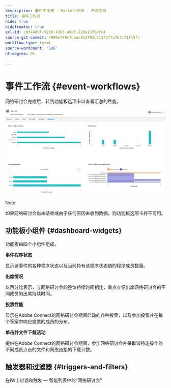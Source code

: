 ```yaml
---
description: 事件工作流 — Marketo文档 — 产品文档
title: 事件工作流
hide: true
hidefromtoc: true
exl-id: c9f44d9f-9210-4303-a9b5-22be1376efc4
source-git-commit: 4096ef98c7daac8b4793c513f677a7b3c71145fc
workflow-type: tm+mt
source-wordcount: '186'
ht-degree: 0%

---
```


# 事件工作流 {#event-workflows}

网络研讨会完成后，转到功能板选项卡以查看汇总的性能。

![](assets/event-workflows-1.png)

>[!NOTE]
>
>如果网络研讨会尚未结束或由于任何原因未收到数据，则功能板选项卡将不可用。

## 功能板小组件 {#dashboard-widgets}

功能板由四个小组件组成。

**事件程序状态**

显示该事件的各种程序状态以及当前持有该程序状态值的程序成员数量。

**出席情况**

以百分比表示，与网络研讨会的整体持续时间相比，重点介绍出席网络研讨会的不同成员的出席持续时间。

**投票性能**

显示在Adobe Connect的网络研讨会期间启动的各种投票，以及参加投票并在每个答案中响应投票的成员的分布。

**单击并文件下载活动**

提供在Adobe Connect的网络研讨会期间，参加网络研讨会并采取该特定操作的不同成员点击的文件和网络链接的下载计数。

## 触发器和过滤器 {#triggers-and-filters}

在IW上过滤和触发 — 智能列表中的“网络研讨会”

